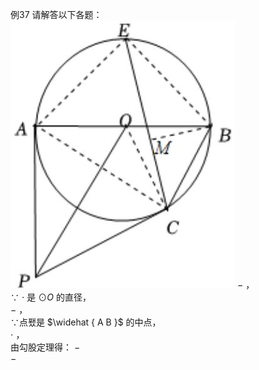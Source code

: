 例37 请解答以下各题：
![](<../../qs_image_DB/专题3-6__圆的综合（27类题型）（解析版）/2c11faeb172690fc211a76f3978c6a4abfc326330ac56baf45ace5610df5da9a.jpg>)
$-$ ，  
∵ $\cdot$ 是 $\odot { } O$ 的直径，  
$-$ ，  
∵点퐸是 $\widehat { A B }$ 的中点，  
$\cdot$ ，  
由勾股定理得： $-$   
$-$
